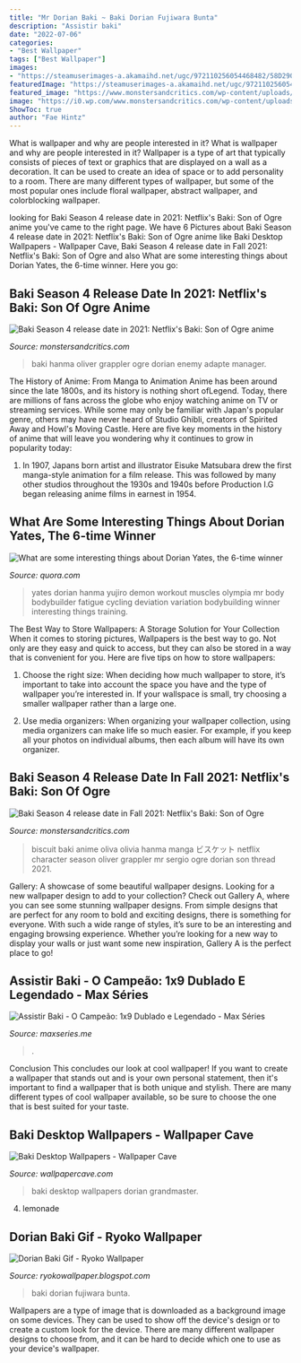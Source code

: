 ```yaml
---
title: "Mr Dorian Baki ~ Baki Dorian Fujiwara Bunta"
description: "Assistir baki"
date: "2022-07-06"
categories:
- "Best Wallpaper"
tags: ["Best Wallpaper"]
images:
- "https://steamuserimages-a.akamaihd.net/ugc/972110256054468482/58D29038B07727BF06E3D9B254D203B50AC315FA/"
featuredImage: "https://steamuserimages-a.akamaihd.net/ugc/972110256054468482/58D29038B07727BF06E3D9B254D203B50AC315FA/"
featured_image: "https://www.monstersandcritics.com/wp-content/uploads/2020/09/Baki-Biscuit-Oliver-Anime-1024x576.jpg"
image: "https://i0.wp.com/www.monstersandcritics.com/wp-content/uploads/2020/09/Baki-Biscuit-Oliver-Anime.jpg?resize=1024%2C576&amp;ssl=1"
ShowToc: true
author: "Fae Hintz"
---
```



What is wallpaper and why are people interested in it?
What is wallpaper and why are people interested in it?
Wallpaper is a type of art that typically consists of pieces of text or graphics that are displayed on a wall as a decoration. It can be used to create an idea of space or to add personality to a room. There are many different types of wallpaper, but some of the most popular ones include floral wallpaper, abstract wallpaper, and colorblocking wallpaper.

	

		
looking for Baki Season 4 release date in 2021: Netflix&#039;s Baki: Son of Ogre anime you've came to the right page. We have 6 Pictures about Baki Season 4 release date in 2021: Netflix&#039;s Baki: Son of Ogre anime like Baki Desktop Wallpapers - Wallpaper Cave, Baki Season 4 release date in Fall 2021: Netflix&#039;s Baki: Son of Ogre and also What are some interesting things about Dorian Yates, the 6-time winner. Here you go:
		
    
## Baki Season 4 Release Date In 2021: Netflix&#039;s Baki: Son Of Ogre Anime

<img loading=lazy src="https://i0.wp.com/www.monstersandcritics.com/wp-content/uploads/2020/09/Baki-Biscuit-Oliver-Anime.jpg?resize=1024%2C576&amp;ssl=1" onerror="this.onerror=null;this.src='https://tse3.mm.bing.net/th?id=OIP.x0CSLV2aSRwORwug6Rvd0wHaEK&amp;pid=15.1';" alt="Baki Season 4 release date in 2021: Netflix&#039;s Baki: Son of Ogre anime">

_Source: monstersandcritics.com_

>baki hanma oliver grappler ogre dorian enemy adapte manager. 

	

The History of Anime: From Manga to Animation
Anime has been around since the late 1800s, and its history is nothing short ofLegend. Today, there are millions of fans across the globe who enjoy watching anime on TV or streaming services. While some may only be familiar with Japan's popular genre, others may have never heard of Studio Ghibli, creators of Spirited Away and Howl's Moving Castle. Here are five key moments in the history of anime that will leave you wondering why it continues to grow in popularity today:
1) In 1907, Japans born artist and illustrator Eisuke Matsubara drew the first manga-style animation for a film release. This was followed by many other studios throughout the 1930s and 1940s before Production I.G began releasing anime films in earnest in 1954.

    
## What Are Some Interesting Things About Dorian Yates, The 6-time Winner

<img loading=lazy src="https://qph.fs.quoracdn.net/main-qimg-28c9aa67f8b67025a67f6389945f884d-c" onerror="this.onerror=null;this.src='https://tse1.mm.bing.net/th?id=OIP.o6ovHVorVCwFdtra_PciQQHaGQ&amp;pid=15.1';" alt="What are some interesting things about Dorian Yates, the 6-time winner">

_Source: quora.com_

>yates dorian hanma yujiro demon workout muscles olympia mr body bodybuilder fatigue cycling deviation variation bodybuilding winner interesting things training. 

	

The Best Way to Store Wallpapers: A Storage Solution for Your Collection
When it comes to storing pictures, Wallpapers is the best way to go. Not only are they easy and quick to access, but they can also be stored in a way that is convenient for you. Here are five tips on how to store wallpapers:
1) Choose the right size: When deciding how much wallpaper to store, it’s important to take into account the space you have and the type of wallpaper you’re interested in. If your wallspace is small, try choosing a smaller wallpaper rather than a large one.

2) Use media organizers: When organizing your wallpaper collection, using media organizers can make life so much easier. For example, if you keep all your photos on individual albums, then each album will have its own organizer.

    
## Baki Season 4 Release Date In Fall 2021: Netflix&#039;s Baki: Son Of Ogre

<img loading=lazy src="https://www.monstersandcritics.com/wp-content/uploads/2020/09/Baki-Biscuit-Oliver-Anime-1024x576.jpg" onerror="this.onerror=null;this.src='https://tse4.mm.bing.net/th?id=OIP.9lRt5IfJfC54uymEpP2nVQHaEK&amp;pid=15.1';" alt="Baki Season 4 release date in Fall 2021: Netflix&#039;s Baki: Son of Ogre">

_Source: monstersandcritics.com_

>biscuit baki anime oliva olivia hanma manga ビスケット netflix character season oliver grappler mr sergio ogre dorian son thread 2021. 

	

Gallery: A showcase of some beautiful wallpaper designs.
Looking for a new wallpaper design to add to your collection? Check out Gallery A, where you can see some stunning wallpaper designs. From simple designs that are perfect for any room to bold and exciting designs, there is something for everyone. With such a wide range of styles, it’s sure to be an interesting and engaging browsing experience. Whether you’re looking for a new way to display your walls or just want some new inspiration, Gallery A is the perfect place to go!





	
	
    
## Assistir Baki - O Campeão: 1x9 Dublado E Legendado - Max Séries

<img loading=lazy src="https://image.tmdb.org/t/p/w780/7MenD6N1hB6i9ZzhK4fLYDEn0Jj.jpg" onerror="this.onerror=null;this.src='https://tse1.mm.bing.net/th?id=OIP.J8sCEhN-NDpEE6PYVkU1cwHaEK&amp;pid=15.1';" alt="Assistir Baki - O Campeão: 1x9 Dublado e Legendado - Max Séries">

_Source: maxseries.me_

>. 

	

Conclusion
This concludes our look at cool wallpaper! If you want to create a wallpaper that stands out and is your own personal statement, then it's important to find a wallpaper that is both unique and stylish. There are many different types of cool wallpaper available, so be sure to choose the one that is best suited for your taste.

    
## Baki Desktop Wallpapers - Wallpaper Cave

<img loading=lazy src="https://wallpapercave.com/wp/wp6805747.jpg" onerror="this.onerror=null;this.src='https://tse2.mm.bing.net/th?id=OIP.tQQ3Dfnk62juxZLLBndq1AHaEK&amp;pid=15.1';" alt="Baki Desktop Wallpapers - Wallpaper Cave">

_Source: wallpapercave.com_

>baki desktop wallpapers dorian grandmaster. 

	

4. lemonade 

    
## Dorian Baki Gif - Ryoko Wallpaper

<img loading=lazy src="https://steamuserimages-a.akamaihd.net/ugc/972110256054468482/58D29038B07727BF06E3D9B254D203B50AC315FA/" onerror="this.onerror=null;this.src='https://tse1.mm.bing.net/th?id=OIP.-Oto6ezjCOrfROIOrYq4eAHaEK&amp;pid=15.1';" alt="Dorian Baki Gif - Ryoko Wallpaper">

_Source: ryokowallpaper.blogspot.com_

>baki dorian fujiwara bunta. 

	

Wallpapers are a type of image that is downloaded as a background image on some devices. They can be used to show off the device's design or to create a custom look for the device. There are many different wallpaper designs to choose from, and it can be hard to decide which one to use as your device's wallpaper.


